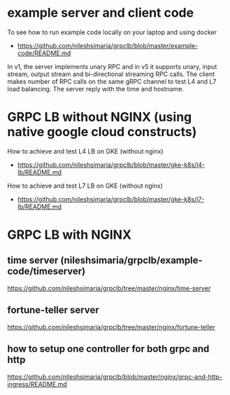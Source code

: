 # example server and client code

To see how to run example code locally on your laptop and using docker
- https://github.com/nileshsimaria/grpclb/blob/master/example-code/README.md

In v1, the server implements unary RPC and in v5 it supports unary, input stream, output stream and bi-directional streaming RPC calls. The client makes number of RPC calls on the same gRPC channel to test L4 and L7 load balancing. The server reply with the time and hostname. 


# GRPC LB without NGINX (using native google cloud constructs)

How to achieve and test L4 LB on GKE (without nginx)
- https://github.com/nileshsimaria/grpclb/blob/master/gke-k8s/l4-lb/README.md

How to achieve and test L7 LB on GKE (without nginx)
- https://github.com/nileshsimaria/grpclb/blob/master/gke-k8s/l7-lb/README.md


# GRPC LB with NGINX

## time server (nileshsimaria/grpclb/example-code/timeserver)
https://github.com/nileshsimaria/grpclb/tree/master/nginx/time-server

## fortune-teller server
https://github.com/nileshsimaria/grpclb/tree/master/nginx/fortune-teller

## how to setup one controller for both grpc and http
https://github.com/nileshsimaria/grpclb/blob/master/nginx/grpc-and-http-ingress/README.md